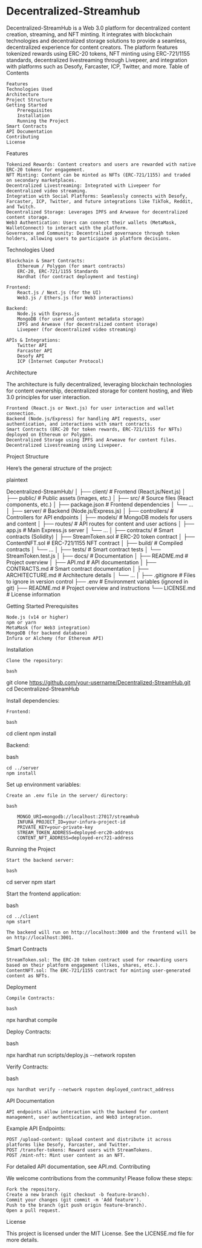 # Decentralized-Streamhub

Decentralized-StreamHub is a Web 3.0 platform for decentralized content creation, streaming, and NFT minting. It integrates with blockchain technologies and decentralized storage solutions to provide a seamless, decentralized experience for content creators. The platform features tokenized rewards using ERC-20 tokens, NFT minting using ERC-721/1155 standards, decentralized livestreaming through Livepeer, and integration with platforms such as Desofy, Farcaster, ICP, Twitter, and more.
Table of Contents

    Features
    Technologies Used
    Architecture
    Project Structure
    Getting Started
        Prerequisites
        Installation
        Running the Project
    Smart Contracts
    API Documentation
    Contributing
    License

Features

    Tokenized Rewards: Content creators and users are rewarded with native ERC-20 tokens for engagement.
    NFT Minting: Content can be minted as NFTs (ERC-721/1155) and traded on secondary marketplaces.
    Decentralized Livestreaming: Integrated with Livepeer for decentralized video streaming.
    Integration with Social Platforms: Seamlessly connects with Desofy, Farcaster, ICP, Twitter, and future integrations like TikTok, Reddit, and Twitch.
    Decentralized Storage: Leverages IPFS and Arweave for decentralized content storage.
    Web3 Authentication: Users can connect their wallets (MetaMask, WalletConnect) to interact with the platform.
    Governance and Community: Decentralized governance through token holders, allowing users to participate in platform decisions.

Technologies Used

    Blockchain & Smart Contracts:
        Ethereum / Polygon (for smart contracts)
        ERC-20, ERC-721/1155 Standards
        Hardhat (for contract deployment and testing)

    Frontend:
        React.js / Next.js (for the UI)
        Web3.js / Ethers.js (for Web3 interactions)

    Backend:
        Node.js with Express.js
        MongoDB (for user and content metadata storage)
        IPFS and Arweave (for decentralized content storage)
        Livepeer (for decentralized video streaming)

    APIs & Integrations:
        Twitter API
        Farcaster API
        Desofy API
        ICP (Internet Computer Protocol)

Architecture

The architecture is fully decentralized, leveraging blockchain technologies for content ownership, decentralized storage for content hosting, and Web 3.0 principles for user interaction.

    Frontend (React.js or Next.js) for user interaction and wallet connection.
    Backend (Node.js/Express) for handling API requests, user authentication, and interactions with smart contracts.
    Smart Contracts (ERC-20 for token rewards, ERC-721/1155 for NFTs) deployed on Ethereum or Polygon.
    Decentralized Storage using IPFS and Arweave for content files.
    Decentralized Livestreaming using Livepeer.

Project Structure

Here’s the general structure of the project:

plaintext

Decentralized-StreamHub/
│
├── client/                      # Frontend (React.js/Next.js)
│   ├── public/                  # Public assets (images, etc.)
│   ├── src/                     # Source files (React components, etc.)
│   ├── package.json             # Frontend dependencies
│   └── ...
│
├── server/                      # Backend (Node.js/Express.js)
│   ├── controllers/             # Controllers for API endpoints
│   ├── models/                  # MongoDB models for users and content
│   ├── routes/                  # API routes for content and user actions
│   ├── app.js                   # Main Express.js server
│   └── ...
│
├── contracts/                   # Smart contracts (Solidity)
│   ├── StreamToken.sol          # ERC-20 token contract
│   ├── ContentNFT.sol           # ERC-721/1155 NFT contract
│   ├── build/                   # Compiled contracts
│   └── ...
│
├── tests/                       # Smart contract tests
│   └── StreamToken.test.js
│
├── docs/                        # Documentation
│   ├── README.md                # Project overview
│   ├── API.md                   # API documentation
│   ├── CONTRACTS.md             # Smart contract documentation
│   ├── ARCHITECTURE.md          # Architecture details
│   └── ...
│
├── .gitignore                   # Files to ignore in version control
├── .env                         # Environment variables (ignored in git)
├── README.md                    # Project overview and instructions
└── LICENSE.md                   # License information

Getting Started
Prerequisites

    Node.js (v14 or higher)
    npm or yarn
    MetaMask (for Web3 integration)
    MongoDB (for backend database)
    Infura or Alchemy (for Ethereum API)

Installation

    Clone the repository:

    bash

git clone https://github.com/your-username/Decentralized-StreamHub.git
cd Decentralized-StreamHub

Install dependencies:

    Frontend:

    bash

cd client
npm install

Backend:

bash

    cd ../server
    npm install

Set up environment variables:

    Create an .env file in the server/ directory:

    bash

        MONGO_URI=mongodb://localhost:27017/streamhub
        INFURA_PROJECT_ID=your-infura-project-id
        PRIVATE_KEY=your-private-key
        STREAM_TOKEN_ADDRESS=deployed-erc20-address
        CONTENT_NFT_ADDRESS=deployed-erc721-address

Running the Project

    Start the backend server:

    bash

cd server
npm start

Start the frontend application:

bash

    cd ../client
    npm start

    The backend will run on http://localhost:3000 and the frontend will be on http://localhost:3001.

Smart Contracts

    StreamToken.sol: The ERC-20 token contract used for rewarding users based on their platform engagement (likes, shares, etc.).
    ContentNFT.sol: The ERC-721/1155 contract for minting user-generated content as NFTs.

Deployment

    Compile Contracts:

    bash

npx hardhat compile

Deploy Contracts:

bash

npx hardhat run scripts/deploy.js --network ropsten

Verify Contracts:

bash

    npx hardhat verify --network ropsten deployed_contract_address

API Documentation

    API endpoints allow interaction with the backend for content management, user authentication, and Web3 integration.

Example API Endpoints:

    POST /upload-content: Upload content and distribute it across platforms like Desofy, Farcaster, and Twitter.
    POST /transfer-tokens: Reward users with StreamTokens.
    POST /mint-nft: Mint user content as an NFT.

For detailed API documentation, see API.md.
Contributing

We welcome contributions from the community! Please follow these steps:

    Fork the repository.
    Create a new branch (git checkout -b feature-branch).
    Commit your changes (git commit -m 'Add feature').
    Push to the branch (git push origin feature-branch).
    Open a pull request.

License

This project is licensed under the MIT License. See the LICENSE.md file for more details.
